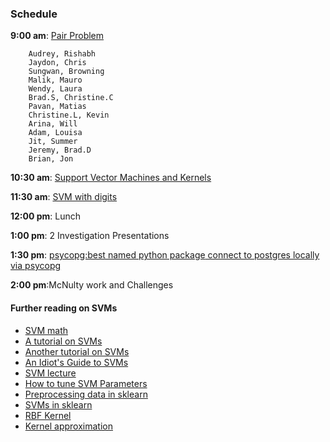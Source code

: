 ### Schedule

**9:00 am**: [Pair Problem](pair.md)

		Audrey, Rishabh
		Jaydon, Chris
		Sungwan, Browning
		Malik, Mauro
		Wendy, Laura
		Brad.S, Christine.C
		Pavan, Matias
		Christine.L, Kevin
		Arina, Will
		Adam, Louisa
		Jit, Summer
		Jeremy, Brad.D
		Brian, Jon

**10:30 am**: [Support Vector Machines](SVM_Part1.pdf)[ and Kernels](SVM_Part2.pdf)

**11:30 am**: [SVM with digits](SVM_digits.ipynb)

**12:00 pm**: Lunch

**1:00 pm**: 2 Investigation Presentations

**1:30 pm**: [psycopg:best named python package](Postgres_psycopg.md)[ connect to postgres locally via psycopg](psycopg_sqlAlchemy.ipynb)

**2:00 pm**:McNulty work and Challenges


#### Further reading on SVMs

 * [SVM math](http://www.csie.ntu.edu.tw/~cjlin/papers/libsvm.pdf)
 * [A tutorial on SVMs](http://research.microsoft.com/pubs/67119/svmtutorial.pdf)
 * [Another tutorial on SVMs](http://www.cs.columbia.edu/~kathy/cs4701/documents/jason_svm_tutorial.pdf)
 * [An Idiot's Guide to SVMs](http://www.cs.ucf.edu/courses/cap6412/fall2009/papers/Berwick2003.pdf)
 * [SVM lecture](http://www.slideshare.net/shaochuan/support-vector-machine-2449514)
 * [How to tune SVM Parameters](http://www.svms.org/parameters/)
 * [Preprocessing data in sklearn](http://scikit-learn.org/stable/modules/preprocessing.html)
 * [SVMs in sklearn](http://scikit-learn.org/stable/modules/svm.html)
 * [RBF Kernel](https://charlesmartin14.wordpress.com/2012/02/06/kernels_part_1/)
 * [Kernel approximation](http://scikit-learn.org/stable/modules/kernel_approximation.html)
